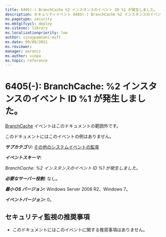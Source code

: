 ```yaml
---
title: 6405(-) BranchCache %2 インスタンスのイベント ID %1 が発生しました。
description: セキュリティイベント 6405(-) BranchCache %2 インスタンスのイベント ID %1 が発生しました。
ms.pagetype: security
ms.mktglfcycl: deploy
ms.sitesec: library
ms.localizationpriority: low
author: vinaypamnani-msft
ms.date: 09/09/2021
ms.reviewer: 
manager: aaroncz
ms.author: vinpa
ms.topic: reference
---
```


# 6405(-): BranchCache: %2 インスタンスのイベント ID %1 が発生しました。

[BranchCache](/previous-versions/windows/it-pro/windows-server-2012-R2-and-2012/jj127252(v=ws.11)) イベントはこのドキュメントの範囲外です。

このドキュメントにはこのイベントの例はありません。

***サブカテゴリ:***&nbsp;[その他のシステムイベントの監査](audit-other-system-events.md)

***イベントスキーマ:***

*BranchCache: %2 インスタンスのイベント ID %1 が発生しました。*

***必要なサーバー役割:*** なし。

***最小 OS バージョン:*** Windows Server 2008 R2、Windows 7。

***イベントバージョン:*** 0。

## セキュリティ監視の推奨事項

-   このドキュメントにはこのイベントに関する推奨事項はありません。
